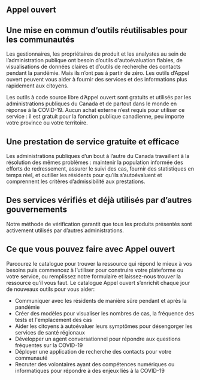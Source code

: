 ## Appel ouvert

## Une mise en commun d’outils réutilisables pour les communautés
Les gestionnaires, les propriétaires de produit et les analystes au sein de l’administration publique ont besoin d’outils d'autoévaluation fiables, de visualisations de données claires et d’outils de recherche des contacts pendant la pandémie. Mais ils n’ont pas à partir de zéro. Les outils d’Appel ouvert peuvent vous aider à fournir des services et des informations plus rapidement aux citoyens. 

Les outils à code source libre d’Appel ouvert sont gratuits et utilisés par les administrations publiques du Canada et de partout dans le monde en réponse à la COVID-19. Aucun achat externe n’est requis pour utiliser ce service : il est gratuit pour la fonction publique canadienne, peu importe votre province ou votre territoire.

## Une prestation de service gratuite et efficace
Les administrations publiques d’un bout à l’autre du Canada travaillent à la résolution des mêmes problèmes : maintenir la population informée des efforts de redressement, assurer le suivi des cas, fournir des statistiques en temps réel, et outiller les résidents pour qu’ils s’autoévaluent et comprennent les critères d’admissibilité aux prestations.

## Des services vérifiés et déjà utilisés par d’autres gouvernements
Notre méthode de vérification garantit que tous les produits présentés sont activement utilisés par d’autres administrations.

## Ce que vous pouvez faire avec Appel ouvert
Parcourez le catalogue pour trouver la ressource qui répond le mieux à vos besoins puis commencez à l’utiliser pour construire votre plateforme ou votre service, ou remplissez notre formulaire et laissez-nous trouver la ressource qu’il vous faut. Le catalogue Appel ouvert s’enrichit chaque jour de nouveaux outils pour vous aider:
* Communiquer avec les résidents de manière sûre pendant et après la pandémie
* Créer des modèles pour visualiser les nombres de cas, la fréquence des tests et l'emplacement des cas
* Aider les citoyens à autoévaluer leurs symptômes pour désengorger les services de santé régionaux
* Développer un agent conversationnel pour répondre aux questions fréquentes sur la COVID-19
* Déployer une application de recherche des contacts pour votre communauté
* Recruter des volontaires ayant des compétences numériques ou informatiques pour répondre à des enjeux liés à la COVID-19
